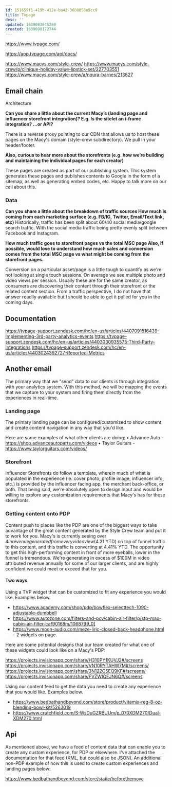 ```yaml
---
id: 151659f1-419b-412e-ba42-3608058e5cc9
title: Tvpage
desc: ''
updated: 1639083645260
created: 1639080172744
---
```


https://www.tvpage.com/

https://app.tvpage.com/api/docs/

https://www.macys.com/style-crew/
https://www.macys.com/style-crew/p/clinique-holiday-value-lipstick-set/227703551
https://www.macys.com/style-crew/a/noura-barnes/213627

## Email chain

Architecture

**Can you share a little about the current Macy’s (landing page and influencer storefront integration)?
E.g. Is the sitelet an i-frame integration? …or API?**

There is a reverse proxy pointing to our CDN that allows us to host these pages on the Macy's domain (style-crew subdirectory). We pull in your header/footer.
 
**Also, curious to hear more about the storefronts (e.g. how we’re building and maintaining the individual pages for each creator)**

These pages are created as part of our publishing system. This system generates these pages and publishes contents to Google in the form of a sitemap, as well as generating embed codes, etc. Happy to talk more on our call about this.
 
 

### Data

**Can you share a little about the breakdown of traffic sources
How much is coming from each marketing surface (e.g. FB/IG, Twitter, Email/Text link, etc)**
Historically, traffic has been split about 60/40 social media/google search traffic. With the social media traffic being pretty evenly split between Facebook and Instagram.
 
**How much traffic goes to storefront pages vs the total MSC page
Also, if possible, would love to understand how much sales and conversion comes from the total MSC page vs what might be coming from the storefront pages.**

Conversion on a particular asset/page is a little tough to quantify as we're not looking at single touch sessions. On average we see multiple photo and video views per session. Usually these are for the same creator, as consumers are discovering their content through their storefront or the related content section. From a traffic perspective, I do not have that answer readily available but I should be able to get it pulled for you in the coming days. 

## Documentation

https://tvpage-support.zendesk.com/hc/en-us/articles/4407091516439-Implementing-3rd-party-analytics-events
https://tvpage-support.zendesk.com/hc/en-us/articles/4403030935575-Third-Party-Integrations
https://tvpage-support.zendesk.com/hc/en-us/articles/4403024392727-Reported-Metrics

## Another email

The primary way that we "send" data to our clients is through integration with your analytics system. With this method, we will be mapping the events that we capture to your system and firing them directly from the experiences in real-time.

### Landing page

The primary landing page can be configured/customized to show content and create content navigation in any way that you'd like. 
 
Here are some examples of what other clients are doing:
•	Advance Auto - https://shop.advanceautoparts.com/videos
•	Taylor Guitars - https://www.taylorguitars.com/videos/

### Storefront

Influencer Storefronts do follow a template, wherein much of what is populated in the experience (ie. cover photo, profile image, influencer info, etc.) is provided by the influencer facing app, the merchant back-office, or both. That being said, we're absolutely open to design input and would be willing to explore any customization requirements that Macy's has for these storefronts.

### Getting content onto PDP

Content push to places like the PDP are one of the biggest ways to take advantage of the great content generated by the Style Crew team and put it to work for you. Macy's is currently seeing over $4 in revenue generated from every video view ($4.21 YTD) on top of funnel traffic to this content, and this traffic is converting at 4.41% YTD. The opportunity to get this high-performing content in front of more eyeballs, lower in the funnel is tremendous. We're generating in excess of $100M in video attributed revenue annually for some of our larger clients, and are highly confident we could meet or exceed that for you.

#### Two ways

Using a TVP widget that can be customized to fit any experience you would like. Examples below.

- https://www.academy.com/shop/pdp/bowflex-selecttech-1090-adjustable-dumbbell	
-	https://www.autozone.com/filters-and-pcv/cabin-air-filter/p/stp-max-cabin-air-filter-caf90168m/1068799_0]
-	https://www.moon-audio.com/meze-liric-closed-back-headphone.html - 2 widgets on page

Here are some potential designs that our team created for what one of these widgets could look like on a Macy's PDP:

https://projects.invisionapp.com/share/H310PY1KUVJ2#/screens
https://projects.invisionapp.com/share/VN10RYTAHW7M#/screens/
https://projects.invisionapp.com/share/3N122C5EQ9KF#/screens/
https://projects.invisionapp.com/share/FVZWIQEJN6Q#/screens

Using our content feed to get the data you need to create any experience that you would like. Examples below.

- https://www.bedbathandbeyond.com/store/product/vitamix-reg-8-oz-blending-bowl-kit/5263019
- https://www.crutchfield.com/S-WsDuGZRBUUm/p_070XDM270/Dual-XDM270.html

## Api

As mentioned above, we have a feed of content data that can enable you to create any custom experience, for PDP or elsewhere. I've attached the documentation for that feed (XML, but could also be JSON). An additional non-PDP example of how this is used to create custom experiences and landing pages below:

https://www.bedbathandbeyond.com/store/static/beforethemove
